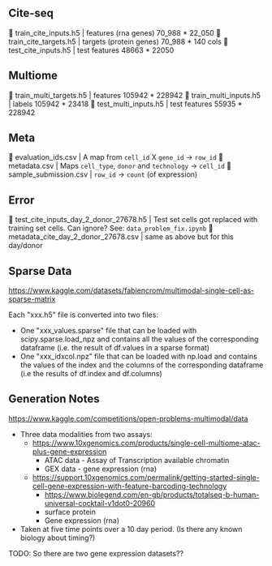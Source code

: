 ## Cite-seq 
 train_cite_inputs.h5 | features (rna genes) 70_988 * 22_050
 train_cite_targets.h5 | targets (protein genes) 70_988 * 140 cols
 test_cite_inputs.h5 | test features 48663 * 22050

## Multiome
 train_multi_targets.h5 | features 105942 * 228942
 train_multi_inputs.h5 | labels 105942 * 23418
 test_multi_inputs.h5 | test features 55935 * 228942

## Meta
 evaluation_ids.csv | A map from `cell_id` X `gene_id` -> `row_id`
 metadata.csv | Maps `cell_type`, `donor` and `technology` -> `cell_id`
 sample_submission.csv | `row_id` -> `count` (of expression)

## Error
 test_cite_inputs_day_2_donor_27678.h5 | Test set cells got replaced with training set cells. Can ignore?  See: `data_problem_fix.ipynb` 
 metadata_cite_day_2_donor_27678.csv  | same as above but for this day/donor

## Sparse Data
https://www.kaggle.com/datasets/fabiencrom/multimodal-single-cell-as-sparse-matrix

Each "xxx.h5" file is converted into two files:

- One "xxx_values.sparse" file that can be loaded with scipy.sparse.load_npz and contains all the values of the corresponding dataframe (i.e. the result of df.values in a sparse format)
- One "xxx_idxcol.npz" file that can be loaded with np.load and contains the values of the index and the columns of the corresponding dataframe (i.e the results of df.index and df.columns)

## Generation Notes
https://www.kaggle.com/competitions/open-problems-multimodal/data

- Three data modalities from two assays:
  - https://www.10xgenomics.com/products/single-cell-multiome-atac-plus-gene-expression
    - ATAC data - Assay of Transcription available chromatin
    - GEX data - gene expression (rna)
  - https://support.10xgenomics.com/permalink/getting-started-single-cell-gene-expression-with-feature-barcoding-technology
    - https://www.biolegend.com/en-gb/products/totalseq-b-human-universal-cocktail-v1dot0-20960
    - surface protein
	- Gene expression (rna)
- Taken at five time points over a 10 day period. (Is there any known biology about timing?)

TODO: So there are two gene expression datasets??

